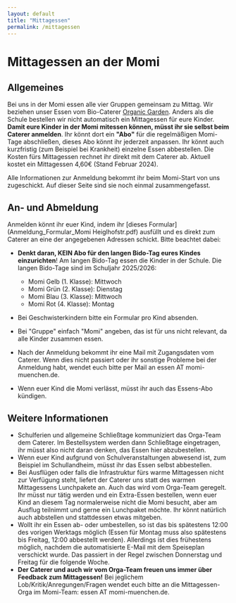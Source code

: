 ```yaml
---
layout: default
title: "Mittagessen"
permalink: /mittagessen
---
```


# Mittagessen an der Momi

## Allgemeines

Bei uns in der Momi essen alle vier Gruppen gemeinsam zu Mittag. Wir beziehen unser Essen vom Bio-Caterer [Organic Garden](https://www.organicgarden.de/schools). 
Anders als die Schule bestellen wir nicht automatisch ein Mittagessen für eure Kinder. **Damit eure Kinder in der Momi mitessen können, müsst ihr sie
selbst beim Caterer anmelden**. Ihr könnt dort ein **"Abo"** für die regelmäßigen Momi-Tage abschließen, dieses Abo könnt ihr jederzeit anpassen. Ihr könnt auch kurzfristig (zum Beispiel bei Krankheit) einzelne Essen abbestellen. Die Kosten fürs Mittagessen rechnet ihr direkt mit dem Caterer ab. Aktuell kostet ein Mittagessen 4,60€ (Stand Februar 2024). 

Alle Informationen zur Anmeldung bekommt ihr beim Momi-Start von uns zugeschickt. Auf dieser Seite sind sie noch einmal zusammengefasst. 

## An- und Abmeldung

Anmelden könnt ihr euer Kind, indem ihr [dieses Formular](Anmeldung_Formular_Momi Heiglhofstr.pdf) ausfüllt und es direkt zum Caterer an eine der angegebenen Adressen schickt. Bitte beachtet dabei:
* **Denkt daran, KEIN Abo für den langen Bido-Tag eures Kindes einzurichten**! Am langen Bido-Tag essen die Kinder in der Schule. Die langen Bido-Tage sind im Schuljahr 2025/2026:
    * Momi Gelb (1. Klasse): Mittwoch
    * Momi Grün (2. Klasse): Dienstag
    * Momi Blau (3. Klasse): Mittwoch
    * Momi Rot (4. Klasse): Montag
    
* Bei Geschwisterkindern bitte ein Formular pro Kind absenden.
* Bei "Gruppe" einfach "Momi" angeben, das ist für uns nicht relevant, da alle Kinder zusammen essen. 
* Nach der Anmeldung bekommt ihr eine Mail mit Zugangsdaten vom Caterer. Wenn dies nicht passiert oder ihr sonstige Probleme bei der Anmeldung habt, wendet euch bitte per Mail an essen AT momi-muenchen.de.
* Wenn euer Kind die Momi verlässt, müsst ihr auch das Essens-Abo kündigen.

## Weitere Informationen

* Schulferien und allgemeine Schließtage kommuniziert das Orga-Team dem Caterer. Im Bestellsystem werden dann Schließtage eingetragen, ihr müsst also nicht daran denken, das Essen hier abzubestellen.
* Wenn euer Kind aufgrund von Schulveranstaltungen abwesend ist, zum Beispiel im Schullandheim, müsst ihr das Essen selbst abbestellen.
* Bei Ausflügen oder falls die Infrastruktur fürs warme Mittagessen nicht zur Verfügung steht, liefert der Caterer uns statt des warmen Mittagessens Lunchpakete an. Auch das wird vom Orga-Team geregelt. Ihr müsst nur tätig werden und ein Extra-Essen bestellen, wenn euer Kind an diesem Tag normalerweise nicht die Momi besucht, aber am Ausflug teilnimmt und gerne ein Lunchpaket möchte. Ihr könnt natürlich auch abbstellen und stattdessen etwas mitgeben.
* Wollt ihr ein Essen ab- oder umbestellen, so ist das bis spätestens 12:00 des vorigen Werktags möglich (Essen für Montag muss also spätestens bis Freitag, 12:00 abbestellt werden). Allerdings ist dies frühestens möglich, nachdem die automatisierte E-Mail mit dem Speiseplan verschickt wurde. Das passiert in der Regel zwischen Donnerstag und Freitag für die folgende Woche.
* **Der Caterer und auch wir vom Orga-Team freuen uns immer über Feedback zum Mittagessen!** Bei jeglichem Lob/Kritik/Anregungen/Fragen wendet euch bitte an die Mittagessen-Orga im Momi-Team: essen AT momi-muenchen.de.
